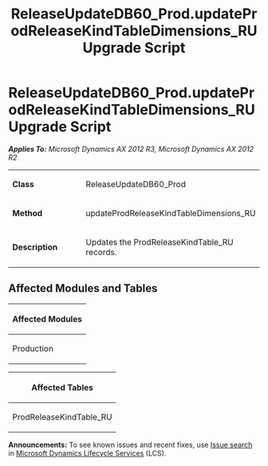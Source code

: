 ﻿---
title: ReleaseUpdateDB60_Prod.updateProdReleaseKindTableDimensions_RU Upgrade Script
TOCTitle: ReleaseUpdateDB60_Prod.updateProdReleaseKindTableDimensions_RU Upgrade Script
ms:assetid: 606f6209-07c0-d1ca-ac3e-c9b98ea37f6f
ms:mtpsurl: https://msdn.microsoft.com/en-us/library/JJ719067(v=AX.60)
ms:contentKeyID: 49708607
ms.date: 05/18/2015
mtps_version: v=AX.60
---

# ReleaseUpdateDB60\_Prod.updateProdReleaseKindTableDimensions\_RU Upgrade Script 


_**Applies To:** Microsoft Dynamics AX 2012 R3, Microsoft Dynamics AX 2012 R2_

<table>
<colgroup>
<col style="width: 50%" />
<col style="width: 50%" />
</colgroup>
<tbody>
<tr class="odd">
<td><p><strong>Class</strong></p></td>
<td><p>ReleaseUpdateDB60_Prod</p></td>
</tr>
<tr class="even">
<td><p><strong>Method</strong></p></td>
<td><p>updateProdReleaseKindTableDimensions_RU</p></td>
</tr>
<tr class="odd">
<td><p><strong>Description</strong></p></td>
<td><p>Updates the ProdReleaseKindTable_RU records.</p></td>
</tr>
</tbody>
</table>


## Affected Modules and Tables

<table>
<colgroup>
<col style="width: 100%" />
</colgroup>
<thead>
<tr class="header">
<th><p>Affected Modules</p></th>
</tr>
</thead>
<tbody>
<tr class="odd">
<td><p>Production</p></td>
</tr>
</tbody>
</table>


<table>
<colgroup>
<col style="width: 100%" />
</colgroup>
<thead>
<tr class="header">
<th><p>Affected Tables</p></th>
</tr>
</thead>
<tbody>
<tr class="odd">
<td><p>ProdReleaseKindTable_RU</p></td>
</tr>
</tbody>
</table>

  
**Announcements:** To see known issues and recent fixes, use [Issue search](http://go.microsoft.com/fwlink/?linkid=389258) in [Microsoft Dynamics Lifecycle Services](http://go.microsoft.com/fwlink/?linkid=306505) (LCS).

